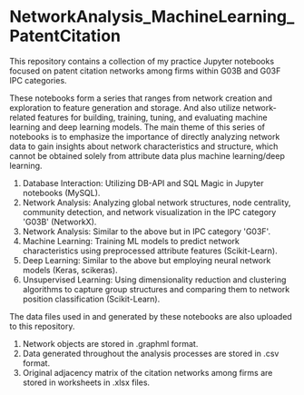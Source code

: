 # NetworkAnalysis_MachineLearning_PatentCitation
This repository contains a collection of my practice Jupyter notebooks focused on patent citation networks among firms within G03B and G03F IPC categories. 

These notebooks form a series that ranges from network creation and exploration to feature generation and storage. And also utilize network-related features for building, training, tuning, and evaluating machine learning and deep learning models. The main theme of this series of notebooks is to emphasize the importance of directly analyzing network data to gain insights about network characteristics and structure, which cannot be obtained solely from attribute data plus machine learning/deep learning.
 1. Database Interaction: Utilizing DB-API and SQL Magic in Jupyter notebooks (MySQL).
 2. Network Analysis: Analyzing global network structures, node centrality, community detection, and network visualization in the IPC category 'G03B' (NetworkX).
 3. Network Analysis: Similar to the above but in IPC category 'G03F'.
 4. Machine Learning: Training ML models to predict network characteristics using preprocessed attribute features (Scikit-Learn).
 5. Deep Learning: Similar to the above but employing neural network models (Keras, scikeras).
 6. Unsupervised Learning: Using dimensionality reduction and clustering algorithms to capture group structures and comparing them to network position classification (Scikit-Learn).

The data files used in and generated by these notebooks are also uploaded to this repository. 
 1. Network objects are stored in .graphml format.
 2. Data generated throughout the analysis processes are stored in .csv format.
 3. Original adjacency matrix of the citation networks among firms are stored in worksheets in .xlsx files.
